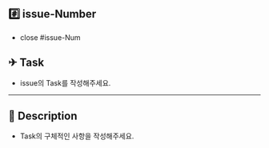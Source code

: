 ## #️⃣ issue-Number
- close #issue-Num

## ✈ Task
- issue의 Task를 작성해주세요.
----

## 📝 Description
- Task의 구체적인 사항을 작성해주세요.
